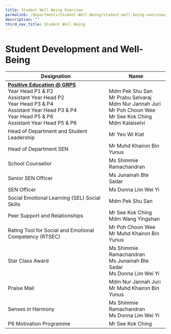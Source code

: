 ```yaml
---
title: Student Well Being Overview
permalink: /departments/Student-Well-Being/student-well-being-overview/
description: ""
third_nav_title: Student Well Being
---
```

# Student Development and Well-Being



|        Designation         | Name        |
|-----------------------------------------------------------------------------------------------------------------------------------------------------------------------|--------------------------------------------------------------------------------------------------------------------------------------|
| <u><b>Positive Education @ GRPS</b></u><br>Year Head P1 &amp; P2<br>Assistant Year Head P2<br>Year Head P3 &amp; P4<br>Assistant Year Head P3 &amp; P4<br>Year Head P5 &amp; P6 <br>Assistant Year Head P5 &amp; P6 |      <br>Mdm Pek Shu San<br>Mr Prabu Selvaraj<br>Mdm Nur Jannah Juri<br>Mr Poh Choon Wee<br>Mr See Kok Ching<br>Mdm Kalaiselvi |
|  Head of Department and Student Leadership                 | Mr Yeo Wi Kiat           |
| Head of Department SEN                 | Mr Muhd Khairon Bin Yunus                                                                                                            |
|  School Counsellor          | Ms Shimmie Ramachandran            |
| Senior SEN Officer <br>               | Ms Junainah Bte Sadar
SEN Officer | Ms Donna Lim Wei Yi 
|  Social Emotional Learning (SEL) Social Skills      | Mdm Pek Shu San           | 
| Peer Support and Relationships     | Mr See Kok Ching<br>Mdm Wang Yingshan            |
| Rating Tool for Social and Emotional Competency (RTSEC)      | Mr Poh Choon Wee <br>Mr Muhd Khairon Bin Yunus       |
| Star Class Award                         | Ms Shimmie Ramachandran<br>Ms Junainah Bte Sadar<br>Ms Donna Lim Wei Yi       |
| Praise Mail           | Mdm Nur Jannah Juri<br>Mr Muhd Khairon Bin Yunus                |  |
| Senses in Harmony                    | Ms Shimmie Ramachandran<br>Ms Donna Lim Wei Yi             |
| P6 Motivation Programme              | Mr See Kok Ching